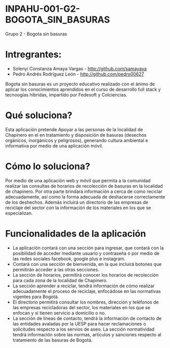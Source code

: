 ﻿# INPAHU-001-G2-BOGOTA_SIN_BASURAS
Grupo 2 - Bogota sin basuras

# Intregrantes:
* Solenyi Constanza Amaya Vargas  - http://github.com/samayava
* Pedro Andrés Rodríguez León     - http://github.com/pedro00627

Bogota sin basuras es un proyecto educativo realizado con el ánimo de aplicar los conocimientos aprendidos en el curso de desarrollo full stack y tecnoogías híbridas, impartido por Fedesoft y Colciencias.

# Qué soluciona?
Esta aplicación pretende Apoyar a las personas de la localidad de Chapinero en el en tratamiento y disposición de basuras (desechos orgánicos, inorgánicos y peligrosos), generando cultura ambiental e informativa por medio de una aplicación móvil.

# Cómo lo soluciona?
Por medio de una aplicación web y móvil que permita a la comunidad realizar las consultas de horarios de recolección de basuras en la localidad de chapinero. Por otra parte brindará información a cerca de como reciclar adecuadamente, así como la forma adecuada de deshacerse correctamente de los deshechos. Además incluirá un directorio de las empresas de reciclaje del sector con la información de los materiales en los que se especializan.

# Funcionalidades de la aplicación
* La aplicación contará con una sección para ingresar, que contará con la posibilidad de acceder mediante usuario y contraseña ó por medio de las redes sociales facebook, google plus e instagram.
* Contará con una sección de bienvenida, en la que incluirá botones que permitirán acceder a las otras secciones.
* La sección de horarios, permitirá conocer los horarios de recolección para cada zona de la localidad de Chapinero.
* La sección aprender a reciclar, tendrá información de cómo realizar adecuadamente el proceso de reciclaje, enfocádose en las normativas vigentes para Bogotá.
* El directorio permitirá consultar los nombres, direccion y teléfonos de las empresas recicladoras del sector, los materiales en los que se enfocan y si tienen servicio a domicilio o no.
* La sección de líneas de contacto, tendrá la información de contacto de las entidades avaladas por la UESP para hacer reclamaciones o solicitudes respecto a los servios de aseo.
La sección normatividad tendrá información sobre las normas, artículos y sanciones respecto al tratamiento de las basuras de Bogotá.
